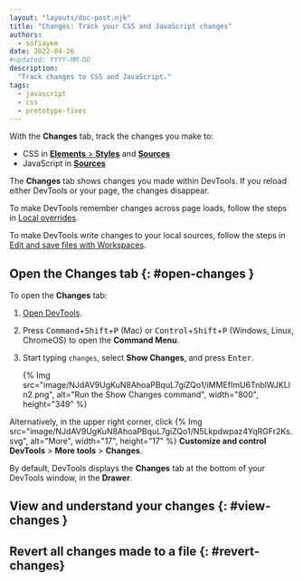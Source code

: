 ```yaml
---
layout: "layouts/doc-post.njk"
title: "Changes: Track your CSS and JavaScript changes"
authors:
  - sofiayem
date: 2022-04-26
#updated: YYYY-MM-DD
description:
  "Track changes to CSS and JavaScript."
tags:
  - javascript
  - css
  - prototype-fixes
---
```


With the **Changes** tab, track the changes you make to:

- CSS in [**Elements** > **Styles**](/docs/devtools/css/#declarations) and [**Sources**](docs/devtools/javascript/sources/#edit)
- JavaScript in [**Sources**](docs/devtools/javascript/sources/#edit)

The **Changes** tab shows changes you made within DevTools. If you reload either DevTools or your page, the changes disappear.

To make DevTools remember changes across page loads, follow the steps in [Local overrides](/blog/new-in-devtools-65/#overrides).

To make DevTools write changes to your local sources, follow the steps in [Edit and save files with Workspaces](/docs/devtools/workspaces/).

## Open the Changes tab {: #open-changes }

To open the **Changes** tab:

1. [Open DevTools](/docs/devtools/open/).

1. Press <kbd>Command</kbd>+<kbd>Shift</kbd>+<kbd>P</kbd> (Mac) or <kbd>Control</kbd>+<kbd>Shift</kbd>+<kbd>P</kbd> (Windows, Linux, ChromeOS) to open the **Command Menu**.

1. Start typing `changes`, select **Show Changes**, and press <kbd>Enter</kbd>.

   {% Img src="image/NJdAV9UgKuN8AhoaPBquL7giZQo1/iMMEfImU6TnblWJKLln2.png", alt="Run the Show Changes command", width="800", height="349" %}

Alternatively, in the upper right corner, click {% Img src="image/NJdAV9UgKuN8AhoaPBquL7giZQo1/N5Lkpdwpaz4YqRGFr2Ks.svg", alt="More", width="17", height="17" %} **Customize and control DevTools** > **More tools** > **Changes**.

By default, DevTools displays the **Changes** tab at the bottom of your DevTools window, in the **Drawer**.

## View and understand your changes {: #view-changes }

## Revert all changes made to a file {: #revert-changes}
